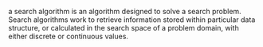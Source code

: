 a search algorithm is an algorithm designed to solve a search problem. Search algorithms work to retrieve information stored within particular data structure, or calculated in the search space of a problem domain, with either discrete or continuous values.
